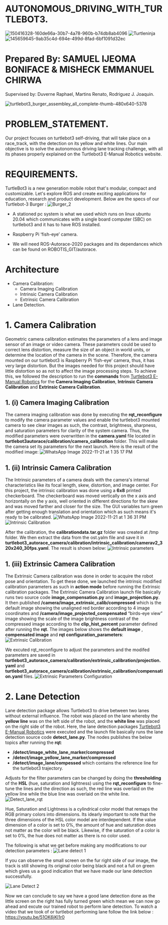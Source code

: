 # AUTONOMOUS_DRIVING_WITH_TURTLEBOT3.
![150416328-160de66a-30b7-4a78-960b-b74db8ab4096](https://user-images.githubusercontent.com/62598684/203011017-f6f1d210-d519-4e8a-b8f4-f41636959439.jpeg)  ![Turtleninja](https://user-images.githubusercontent.com/62598684/203013394-dca774a6-542f-4eca-85a1-73550a111bdc.jpg) ![145659645-9ab35c4d-694e-499d-8fad-6bf1091d32ec](https://user-images.githubusercontent.com/62598684/203011326-ee9c67f2-d05e-4c54-91a4-aad4b3284b2e.jpeg)                                                        
                                                                                                                                                                                                                                                                                 
# Prepared By: SAMUEL IJEOMA BONIFACE & MISHECK EMMANUEL CHIRWA  
Supervised by: Duverne Raphael, Martins Renato, Rodriguez J. Joaquin.

![turtlebot3_burger_assembley_all_complete-thumb-480x640-5378](https://user-images.githubusercontent.com/62598684/203017851-24eb6de3-eaed-4965-8e4a-9be239f40ee9.jpg)

# PROBLEM_STATEMENT.
Our project focuses on turtlebot3 self-driving, that will take place on a race_track, with the detection on its yellow and white lines. Our main objective is to solve the autonomous driving lane tracking challenge, with all its phases properly explained on the Turtlebot3 E-Manual Robotics website.

# REQUIREMENTS.
TurtleBot3 is a new generation mobile robot that's modular, compact and customizable. Let's explore ROS and create exciting applications for education, research and product development. Below are the specs of our Turtlebot-3 Burger :  ![Burger_2](https://user-images.githubusercontent.com/62598684/203025095-a08caa99-d04c-4613-8ac2-5ff8434ddb73.jpg)  
- A stationed pc system is what we used which runs on linux ubuntu 20.04 which communicates with a single board computer (SBC) on turtlebot3 and it has to have ROS installed.

- Raspberry Pi ‘fish-eye’ camera.

- We will need ROS-Autorace-2020 packages and its dependances which can be found on ROBOTIS_GIT/autorace.

# Architecture
- Camera Calibration:
  - Camera Imaging Calibration
  - Intrinsic Camera Calibration
  - Extrinsic Camera Calibration
- Lane Detection.

# 1. Camera Calibration 
Geometric camera calibration estimates the parameters of a lens and image sensor of an image or video camera. These parameters could be used to correct lens distortion, measure the size of an object in world units, or determine the location of the camera in the scene.
Therefore, the camera mounted on our turtlebot3 is Raspberry Pi ‘fish-eye’ camera, thus, it has very large distortion. But the images needed for this project should have little distortion so as not to affect the image processing steps. To achieve this, we followed the description to run the **commands** from [Turtlebot3 E-Manual Robotics](https://emanual.robotis.com/docs/en/platform/turtlebot3/autonomous_driving/) for the  **Camera Imaging Calibration**, **Intrinsic Camera Calibration** and **Extrinsic Camera Calibration**. 

   ## 1. (i) Camera Imaging Calibration
The camera imaging calibration was done by executing the **rqt_reconfigure** to modify the camera parameter values and enable the turtlebot3 mounted camera to see clear images as such, the contrast, brightness, sharpness, and saturation parameters for clarity of the system camera.
Thus, the modified parameters were overwritten in the **camera.yaml** file located in **turtlebot3autorace/calibration/camera_calibration** folder. This will make the camera set its parameters for the next launch. Here is the result of the modified image: ![WhatsApp Image 2022-11-21 at 1 35 17 PM](https://user-images.githubusercontent.com/62598684/203043626-717c524a-c45b-4729-b5a0-6a3a9e0ba798.jpeg)

 ## 1. (ii) Intrinsic Camera Calibration
The Intrinsic parameters of a camera deals with the camera's internal characteristics like its focal length, skew, distortion, and image center. For this project, the intrinsic calibration was done using a **6x8** printed checkerboard. The checkerboard was moved vertically on the x axis and horizontally on the y axis, well oriented in different directions for the skew and was moved farther and closer for the size. The GUI variables turn green after getting enough translation and orientation which as such means it's ready to be calibrated. ![WhatsApp Image 2022-11-21 at 1 36 31 PM](https://user-images.githubusercontent.com/62598684/203047192-6c675584-ee9a-4d25-8f9e-8953a17aa961.jpeg) ![Intrinsic Calibration](https://user-images.githubusercontent.com/62598684/203048000-59c126e8-8786-4b6a-9c15-58f04899ab2b.jpeg)

 After the calibration, the **calibrationdata.tar.gz** folder was created at /tmp folder. We then extract the data from the ost.yalm file and save it in **turtlebot3_autorace_camera/calibration/intrinsic_calibration/camerav2_320x240_30fps.yaml**. The result is shown below: ![Intrinsic parameters](https://user-images.githubusercontent.com/62598684/203049391-324b0f7f-eaab-4074-8a43-0b793ccd300a.jpeg)

## 1. (iii) Extrinsic Camera Calibration
The Extrinsic Camera calibration was done in order to acquire the robot pose and orientation. To get these done, we launched the intrinsic modified calibration parameters as such in **action mode** before running the Extrinsic calibration packages. The Extrinsic Camera Calibration launch file basically runs two source code **image_compensation.py** and **image_projection.py**. It then published **/camera/image_extrinsic_calib/compressed** which is the default image showing the unaligned red border according to 4 image coordinates and **/camera/image_projected_compensated** “birds-eye view” image showing the scale of the image brightness contrast of the compressed image according to the **clip_hist_percent** parameter defined after running the **rqt**. The images below shows the **default image** , **compensated image** and **rqt configuration_parameters**: ![Extrinsic Calibration](https://user-images.githubusercontent.com/62598684/203057320-48216c17-e5dc-430f-9b8a-79f3618fd9fa.jpeg)

We excuted rqt_reconfigure to adjust the parameters and the modifed parameters are saved in **turtlebot3_autorace_camera/calibration/extrinsic_calibration/projection.yaml** and **turtlebot3_autorace_camera/calibration/extrinsic_calibration/compensation.yaml** files.
![Extrinsic Parameters Configuration](https://user-images.githubusercontent.com/62598684/203058323-d2d1d8cd-b3f1-4dc4-9a20-d53975a7fcd4.jpeg)

# 2. Lane Detection 
Lane detection package allows Turtlebot3 to drive between two lanes without external influence. The robot was placed on the lane whereby the **yellow line** was on the left side of the robot, and the **white line** was placed on the right side of the robot. Here, the lane detection packages [Turtlebot3 E-Manual Robotics](https://emanual.robotis.com/docs/en/platform/turtlebot3/autonomous_driving/) were executed and the launch file basically runs the lane detection source code **detect_lane.py**. The nodes publishes the below topics after running the **rqt**:   
- **/detect/image_white_lane_marker/compressed**
- **/detect/image_yellow_lane_marker/compressed**
- **/detect/image_lane/compessed** which contains the reference line for the turtlebot3  trajectory.

Adjusts for the filter parameters can be changed by doing the **thresholding** of the **HSL** (hue, saturation and lightness) using the **rqt_reconfigure** to fine-tune the lines and the direction as such, the red line was overlaid on the yellow line while the blue line was overlaid on the white line.
![Detect_lane_rqt](https://user-images.githubusercontent.com/62598684/203061835-e03cc741-8a1d-44b8-962a-69cee6953456.jpeg)

Hue, Saturation and Lightness is a cylindrical color model that remaps the RGB primary colors into dimensions. Its idearly important to note that the three dimensions of the HSL color model are interdependent. If the value dimension of a color is set to 0%, the amount of hue and saturation does not matter as the color will be black. Likewise, if the saturation of a color is set to 0%, the hue does not matter as there is no color used. 

The following is what we get before making any modifications to our detection parameters : ![Lane detect 1](https://user-images.githubusercontent.com/62598684/203063436-b94a0d96-32cf-404e-b0f6-d5e434012d45.jpeg)

If you can observe the small screen on the fur right side of our image, the track is still showing its original color being black and not a full on green which gives us a good indication that we have made our lane detection successfully.

![Lane Detect 2](https://user-images.githubusercontent.com/62598684/203064861-10adc910-91e4-42b8-b286-d0e81275df44.jpeg)

Now we can conclude to say we have a good lane detection done as the little screen on the right has fully turned green which mean we can now go ahead and excute our trained robot to perform lane detection. To watch a video that we took of or turtlebot performing lane follow the link below : https://youtu.be/51OK6jKl1r0










